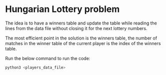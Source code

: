 # Hungarian Lottery problem

The idea is to have a winners table and update the table while reading the lines
from the data file without closing it for the next lottery numbers.

The most efficient point in the solution is the winners table, the number of
matches in the winner table of the current player is the index of the winners table.

Run the below command to run the code:

```bash
python3 <players_data_file>
```
